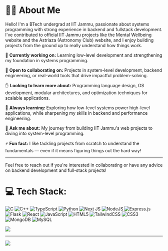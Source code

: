 # 👨‍💻 About Me


Hello! I'm a BTech undergrad at IIT Jammu, passionate about systems programming with strong experience in backend and fullstack development. I've contributed to official IIT Jammu projects like the Mental Wellbeing website and the Astriaza (Astronomy Club) website, and I enjoy building projects from the ground up to really understand how things work.

🔭 **Currently working on:** Learning low-level development and strengthening my foundation in systems programming.

🤝 **Open to collaborating on:** Projects in system-level development, backend engineering, or real-world tools that drive impactful problem-solving.

✋ **Looking to learn more about:** Programming language design, OS development, modular architectures, and optimization techniques for scalable applications.

🌱 **Always learning:** Exploring how low-level systems power high-level applications, while sharpening my skills in backend and performance engineering.

💬 **Ask me about:** My journey from building IIT Jammu's web projects to diving into system-level programming.

⚡ **Fun fact:** I like tackling projects from scratch to understand the fundamentals — even if it means figuring things out the hard way!

---

Feel free to reach out if you're interested in collaborating or have any advice on backend development and full-stack projects!

# 💻 Tech Stack:
![C](https://img.shields.io/badge/c-%2300599C.svg?style=for-the-badge&logo=c&logoColor=white) 
![C++](https://img.shields.io/badge/c++-%2300599C.svg?style=for-the-badge&logo=c%2B%2B&logoColor=white)
![TypeScript](https://img.shields.io/badge/typescript-%23007ACC.svg?style=for-the-badge&logo=typescript&logoColor=white) 
![Python](https://img.shields.io/badge/python-3670A0?style=for-the-badge&logo=python&logoColor=ffdd54)
![Next JS](https://img.shields.io/badge/Next-black?style=for-the-badge&logo=next.js&logoColor=white) 
![NodeJS](https://img.shields.io/badge/node.js-6DA55F?style=for-the-badge&logo=node.js&logoColor=white) ![Express.js](https://img.shields.io/badge/express.js-%23404d59.svg?style=for-the-badge&logo=express&logoColor=%2361DAFB)
![Flask](https://img.shields.io/badge/flask-%23000.svg?style=for-the-badge&logo=flask&logoColor=white) 
![React](https://img.shields.io/badge/react-%2320232a.svg?style=for-the-badge&logo=react&logoColor=%2361DAFB) 
![JavaScript](https://img.shields.io/badge/javascript-%23323330.svg?style=for-the-badge&logo=javascript&logoColor=%23F7DF1E) 
![HTML5](https://img.shields.io/badge/html5-%23E34F26.svg?style=for-the-badge&logo=html5&logoColor=white) 
![TailwindCSS](https://img.shields.io/badge/tailwindcss-%2338B2AC.svg?style=for-the-badge&logo=tailwind-css&logoColor=white)
![CSS3](https://img.shields.io/badge/css3-%231572B6.svg?style=for-the-badge&logo=css3&logoColor=white) 
![MongoDB](https://img.shields.io/badge/MongoDB-%234ea94b.svg?style=for-the-badge&logo=mongodb&logoColor=white) 
![MySQL](https://img.shields.io/badge/mysql-4479A1.svg?style=for-the-badge&logo=mysql&logoColor=white)


![](https://github-readme-stats.vercel.app/api/top-langs/?username=Soham-Kakkar&theme=default&hide_border=false&include_all_commits=true&count_private=true&layout=compact)

---
![](https://komarev.com/ghpvc/?username=Soham-Kakkar&abbreviated=true)

